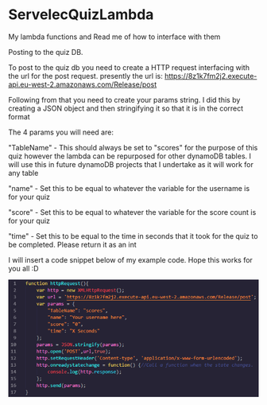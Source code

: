 # ServelecQuizLambda
My lambda functions and Read me of how to interface with them

Posting to the quiz DB.

To post to the quiz db you need to create a HTTP request interfacing with the url for the post request.
presently the url is: https://8z1k7fm2j2.execute-api.eu-west-2.amazonaws.com/Release/post

Following from that you need to create your params string. I did this by creating a JSON object and then stringifying it so that it is in the correct format

The 4 params you will need are:

"TableName" - This should always be set to "scores" for the purpose of this quiz however the lambda can be repurposed for other dynamoDB tables.
I will use this in future dynamoDB projects that I undertake as it will work for any table 

"name" - Set this to be equal to whatever the variable for the username is for your quiz

"score" - Set this to be equal to whatever the variable for the score count is for your quiz

"time" - Set this to be equal to the time in seconds that it took for the quiz to be completed. Please return it as an int

I will insert a code snippet below of my example code. Hope this works for you all :D

![alt text](https://github.com/RussianHamster6/ServelecQuizLambda/blob/master/images/example.PNG)
